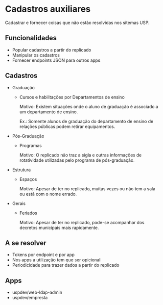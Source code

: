 # Cadastros auxiliares
Cadastrar e fornecer coisas que não estão resolvidas nos sitemas USP.

## Funcionalidades

- Popular cadastros a partir do replicado
- Manipular os cadastros
- Fornecer endpoints JSON para outros apps


## Cadastros

- Graduação
  - Cursos e habilitações por Departamentos de ensino
  
    Motivo: Existem situações onde o aluno de graduação é associado a um departamento de ensino.

    Ex.: Somente alunos de graduação do departamento de ensino de relações públicas podem retirar equipamentos.

- Pós-Graduação
  - Programas
  
    Motivo: O replicado não traz a sigla e outras informações de rotatividade utilizadas pelo programa de pós-graduação.

- Estrutura
  - Espaços
  
    Motivo: Apesar de ter no replicado, muitas vezes ou não tem a sala ou está com o nome errado.

- Gerais
  - Feriados
  
    Motivo: Apesar de ter no replicado, pode-se acompanhar dos decretos municipais mais rapidamente.


## A se resolver

- Tokens por endpoint e por app
- Nos apps a utilização tem que ser opicional
- Periodicidade para trazer dados a partir do replicado


## Apps 

- uspdev/web-ldap-admin
- uspdev/empresta
